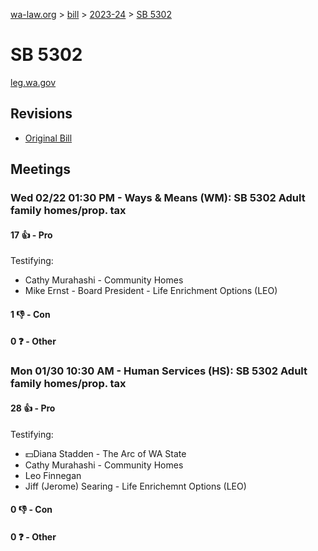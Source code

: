 [wa-law.org](/) > [bill](/bill/) > [2023-24](/bill/2023-24/) > [SB 5302](/bill/2023-24/sb/5302/)

# SB 5302
[leg.wa.gov](https://app.leg.wa.gov/billsummary?BillNumber=5302&Year=2023&Initiative=false)

## Revisions
* [Original Bill](1/)

## Meetings
### Wed 02/22 01:30 PM - Ways & Means (WM): SB 5302 Adult family homes/prop. tax
#### 17 👍 - Pro
Testifying:
* Cathy Murahashi - Community Homes
* Mike Ernst - Board President  - Life Enrichment Options (LEO)

#### 1 👎 - Con

#### 0 ❓ - Other

### Mon 01/30 10:30 AM - Human Services (HS): SB 5302 Adult family homes/prop. tax
#### 28 👍 - Pro
Testifying:
* 💵Diana Stadden - The Arc of WA State
* Cathy Murahashi - Community Homes
* Leo Finnegan
* Jiff (Jerome) Searing - Life Enrichemnt Options (LEO)

#### 0 👎 - Con

#### 0 ❓ - Other

